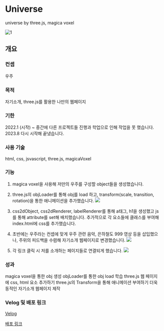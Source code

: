 # Universe
universe by three.js, magica voxel

![1](https://github.com/ch0rckbean/Universe/assets/86273626/f9f5077e-e30f-467c-9345-4665f54094fa)


## 개요
 
### 컨셉
우주

### 목적
자기소개, three.js를 활용한 나만의 웹페이지

### 기한
2022.1 (시작) ~ 중간에 다른 프로젝트들 진행과 학업으로 인해 작업을 못 했습니다.
2023.8 다시 시작해 끝냈습니다. 

### 사용 기술
html, css, jsvascript, three.js, magicaVoxel

### 기능
1. magica voxel을 사용해 저만의 우주를 구성할 object들을 생성했습니다.
2. three.js의 objLoader를 통해 obj를 load 하고, transform(scale, transition, rotation)을 통한 애니메이션을 추가했습니다.
![](https://velog.velcdn.com/images/chr0ckbean/post/4a44f7ff-b639-47f7-9eb3-9ff94c629b30/image.gif)

3. css2dObject, css2dRenderer, labelRenderer를 통해 a태그, h1을 생성했고 js를 통해 attribute를 set해 배치했습니다. 추가적으로 각 요소들에 클래스를 부여해 index.html에 css를 추가했습니다.

4. 초반에는 우주라는 컨셉에 맞게 우주 관련 음악, 은하철도 999 영상 등을 삽입했으나, 주위의 피드백을 수렴해 자기소개 웹페이지로 변경했습니다.
![](https://velog.velcdn.com/images/chr0ckbean/post/1029f967-46ea-4d2d-9b4d-6931ae4039f3/image.png)
5. 각 링크 클릭 시 저를 소개하는 페이지들로 연결되게 했습니다.
![](https://velog.velcdn.com/images/chr0ckbean/post/2d729451-898f-4a16-ac11-bfdf9d750e1d/image.gif)

### 성과
magica voxel을 통한 obj 생성
objLoader를 통한 obj load 학습
three.js 웹 페이지에 css, html 요소 추가하기
three.js의 Transform을 통해 애니메이션 부여하기
더욱 동적인 자기소개 웹페이지 제작

### Velog 및 배포 링크

[Velog](https://velog.io/@chr0ckbean/three.-js-magicaVoxel-Universe-%EC%9E%90%EA%B8%B0%EC%86%8C%EA%B0%9C-%ED%8F%AC%ED%8A%B8%ED%8F%B4%EB%A6%AC%EC%98%A4-%EC%9B%B9%ED%8E%98%EC%9D%B4%EC%A7%80)

[배포 링크](https://ch0rckbean.github.io/Universe/)
